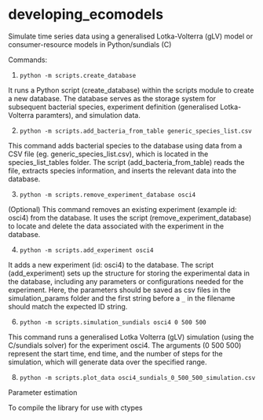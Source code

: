 # developing_ecomodels
Simulate time series data using a generalised Lotka-Volterra (gLV) model or consumer-resource models in Python/sundials (C)

Commands:

1. `python -m scripts.create_database`

It runs a Python script (create_database) within the scripts module to create a new database. The database serves as the storage system for subsequent bacterial species, experiment definition (generalised Lotka-Volterra paramters), and simulation data.

2. `python -m scripts.add_bacteria_from_table generic_species_list.csv`
   
This command adds bacterial species to the database using data from a CSV file (eg. generic_species_list.csv), which is located in the species_list_tables folder. The script (add_bacteria_from_table) reads the file, extracts species information, and inserts the relevant data into the database.

3. `python -m scripts.remove_experiment_database osci4`

(Optional) This command removes an existing experiment (example id: osci4) from the database. It uses the script (remove_experiment_database) to locate and delete the data associated with the experiment in the database.

4. `python -m scripts.add_experiment osci4`

It adds a new experiment (id: osci4) to the database. The script (add_experiment) sets up the structure for storing the experimental data in the database, including any parameters or configurations needed for the experiment. Here, the parameters should be saved as csv files in the simulation_params folder and the first string before a `_` in the filename should match the expected ID string.

6. `python -m scripts.simulation_sundials osci4 0 500 500`

This command runs a generalised Lotka Volterra (gLV) simulation (using the C/sundials solver) for the experiment osci4. The arguments (0 500 500) represent the start time, end time, and the number of steps for the simulation, which will generate data over the specified range.

8. `python -m scripts.plot_data osci4_sundials_0_500_500_simulation.csv`


Parameter estimation

To compile the library for use with ctypes
